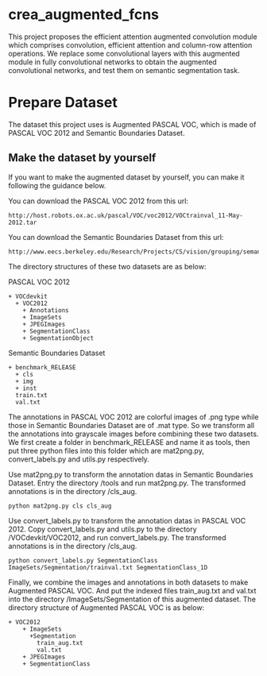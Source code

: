 # crea_augmented_fcns
This project proposes the efficient attention augmented convolution module which comprises convolution, efficient attention and column-row attention operations. We replace some convolutional layers with this augmented module in fully convolutional networks to obtain the augmented convolutional networks, and test them on semantic segmentation task.

# Prepare Dataset
The dataset this project uses is Augmented PASCAL VOC, which is made of PASCAL VOC 2012 and Semantic Boundaries Dataset. 

## Make the dataset by yourself
If you want to make the augmented dataset by yourself, you can make it following the guidance below.

You can download the PASCAL VOC 2012 from this url:
```
http://host.robots.ox.ac.uk/pascal/VOC/voc2012/VOCtrainval_11-May-2012.tar
```
You can download the Semantic Boundaries Dataset from this url:
```
http://www.eecs.berkeley.edu/Research/Projects/CS/vision/grouping/semantic_contours/benchmark.tgz
```
The directory structures of these two datasets are as below:

PASCAL VOC 2012
```
+ VOCdevkit
  + VOC2012
    + Annotations
    + ImageSets
    + JPEGImages
    + SegmentationClass
    + SegmentationObject 
```
Semantic Boundaries Dataset
```
+ benchmark_RELEASE
  + cls
  + img
  + inst  
  train.txt
  val.txt
```
The annotations in PASCAL VOC 2012 are colorful images of .png type while those in Semantic Boundaries Dataset are of .mat type. So we transform all the annotations into grayscale images before combining these two datasets. We first create a folder in benchmark_RELEASE and name it as tools, then put three python files into this folder which are mat2png.py, convert_labels.py and utils.py respectively.

Use mat2png.py to transform the annotation datas in Semantic Boundaries Dataset. Entry the directory /tools and run mat2png.py. The transformed annotations is in the directory /cls_aug.
```
python mat2png.py cls cls_aug
```
Use convert_labels.py to transform the annotation datas in PASCAL VOC 2012. Copy convert_labels.py and utils.py to the directory /VOCdevkit/VOC2012, and run convert_labels.py.  The transformed annotations is in the directory /cls_aug.
```
python convert_labels.py SegmentationClass ImageSets/Segmentation/trainval.txt SegmentationClass_1D
```
Finally, we combine the images and annotations in both datasets to make Augmented PASCAL VOC. And put the indexed files train_aug.txt and val.txt into the directory /ImageSets/Segmentation of this augmented dataset. The directory structure of Augmented PASCAL VOC is as below:
```
+ VOC2012    
    + ImageSets
      +Segmentation
        train_aug.txt
        val.txt
    + JPEGImages
    + SegmentationClass    
```
